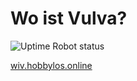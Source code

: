 # Wo ist Vulva?

![Uptime Robot status](https://img.shields.io/uptimerobot/status/m791957185-73c3d4a848e56ef3175f52d2?style=for-the-badge)

[wiv.hobbylos.online](https://wiv.hobbylos.online/)
